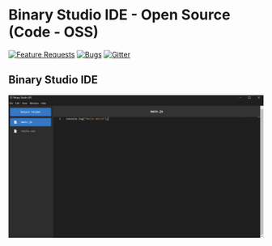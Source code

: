 # Binary Studio IDE - Open Source (Code - OSS)

[![Feature Requests](https://img.shields.io/github/issues/BinaryStudioOrg/BSIde/feature-request.svg)](https://github.com/BinaryStudioOrg/BSIde/issues?q=is%3Aopen+is%3Aissue+label%3Afeature-request+sort%3Areactions-%2B1-desc)
[![Bugs](https://img.shields.io/github/issues/BinaryStudioOrg/BSIde/bug.svg)](https://github.com/BinaryStudioOrg/BSIde/issues?utf8=✓&q=is%3Aissue+is%3Aopen+label%3Abug)
[![Gitter](https://img.shields.io/badge/chat-on%20gitter-yellow.svg)](https://gitter.im/BinaryStudioOrg/BSIde)

## Binary Studio IDE

<p align="center">
  <img alt="VS Code in action" src="./imgs/img1.png">
</p>
